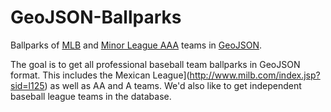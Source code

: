 GeoJSON-Ballparks
=================

Ballparks of [MLB](http://mlb.com) and [Minor League AAA](http://www.milb.com/) teams in [GeoJSON](http://geojson.org).

The goal is to get all professional baseball team ballparks in GeoJSON format.  This includes the Mexican League](http://www.milb.com/index.jsp?sid=l125) as well as AA and A teams.  We'd also like to get independent baseball league teams in the database.